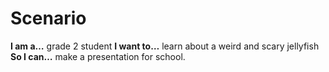 # Scenario

**I am a…** grade 2 student
**I want to…** learn about a weird and scary jellyfish
**So I can…** make a presentation for school. 